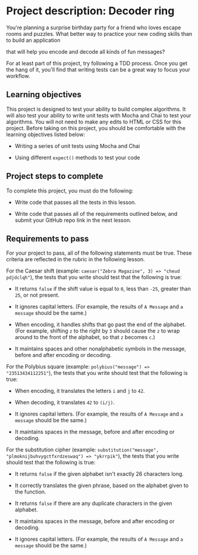 # Project description: Decoder ring

You're planning a surprise birthday party for a friend who loves escape rooms and puzzles. What better way to practice your new coding skills than to build an application 

that will help you encode and decode all kinds of fun messages?

For at least part of this project, try following a TDD process. Once you get the hang of it, you'll find that writing tests can be a great way to focus your workflow.

## Learning objectives

This project is designed to test your ability to build complex algorithms. It will also test your ability to write unit tests with Mocha and Chai to test your algorithms. 
You will not need to make any edits to HTML or CSS for this project. Before taking on this project, you should be comfortable with the learning objectives listed below:

* Writing a series of unit tests using Mocha and Chai

* Using different `expect()` methods to test your code

## Project steps to complete

To complete this project, you must do the following:

* Write code that passes all the tests in this lesson.

* Write code that passes all of the requirements outlined below, and submit your GitHub repo link in the next lesson.

## Requirements to pass

For your project to pass, all of the following statements must be true. These criteria are reflected in the rubric in the following lesson.

For the Caesar shift (example: `caesar("Zebra Magazine", 3) => "cheud pdjdclqh"`), the tests that you write should test that the following is true:

* It returns `false` if the shift value is equal to `0`, less than `-25`, greater than `25`, or not present.

* It ignores capital letters. (For example, the results of `A Message` and `a message` should be the same.)

* When encoding, it handles shifts that go past the end of the alphabet. (For example, shifting `z` to the right by `3` should cause the `z` to wrap
  around to the front of the alphabet, so that `z` becomes `c`.)

* It maintains spaces and other nonalphabetic symbols in the message, before and after encoding or decoding.

For the Polybius square (example: `polybius("message") => "23513434112251"`), the tests that you write should test that the following is true:

* When encoding, it translates the letters `i` and `j` to `42`.

* When decoding, it translates `42` to `(i/j)`.

* It ignores capital letters. (For example, the results of `A Message` and `a message` should be the same.)

* It maintains spaces in the message, before and after encoding or decoding.

For the substitution cipher (example: `substitution("message", "plmoknijbuhvygctfxrdzeswaq") => "ykrrpik"`), the tests that you write should test that the following is true:

* It returns `false` if the given alphabet isn't exactly 26 characters long.

* It correctly translates the given phrase, based on the alphabet given to the function.

* It returns `false` if there are any duplicate characters in the given alphabet.

* It maintains spaces in the message, before and after encoding or decoding.

* It ignores capital letters. (For example, the results of `A Message` and `a message` should be the same.)
